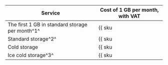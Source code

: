 | Service | Cost of 1 GB per month, with VAT |
| --- | --- |
| The first 1 GB in standard storage per month^1^ | {{ sku|RUB|storage.bucket.used_space.standard|month|string }} |
| Standard storage^2^ | {{ sku|RUB|storage.bucket.used_space.standard|pricingRate.720|month|string }} |
| Cold storage | {{ sku|RUB|storage.bucket.used_space.cold|month|string }} |
| Ice cold storage^3^ | {{ sku|RUB|storage.bucket.used_space.ice|month|string }} |

